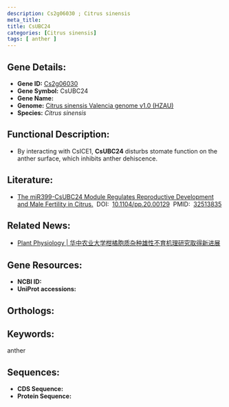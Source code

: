 ```yaml
---
description: Cs2g06030 ; Citrus sinensis
meta_title:
title: CsUBC24
categories: [Citrus sinensis]
tags: [ anther ]
---
```


## Gene Details:
- **Gene ID:**	[Cs2g06030]()
- **Gene Symbol:** CsUBC24
- **Gene Name:** 
- **Genome:** [Citrus sinensis Valencia genome v1.0 (HZAU)]()
- **Species:** *Citrus sinensis*

## Functional Description:
   - By interacting with CsICE1, **CsUBC24** disturbs stomate function on the anther surface, which inhibits anther dehiscence.

## Literature:
   - [The miR399-CsUBC24 Module Regulates Reproductive Development and Male Fertility in Citrus.]( https://academic.oup.com/plphys/article/183/4/1681/6118500?login=true#supplementary-data)&nbsp;&nbsp;DOI:&nbsp;&nbsp;[10.1104/pp.20.00129](https://academic.oup.com/plphys/article/183/4/1681/6118500?login=true#supplementary-data)&nbsp;&nbsp;PMID:&nbsp;&nbsp;[32513835](https://pubmed.ncbi.nlm.nih.gov/32513835/)

## Related News:
   - [Plant Physiology | 华中农业大学柑橘胞质杂种雄性不育机理研究取得新进展](https://mp.weixin.qq.com/s?__biz=Mzg3MDEwNDEyMg==&mid=2247490260&idx=1&sn=95c0334bea35fac022ea26b581703b6b&chksm=ce93b781f9e43e97920f53262bae74c0fc30b01fd5c5c7bc3d19b03bf2e5dadb8c4ca6a517a1&scene=27#wechat_redirect)

## Gene Resources:
- **NCBI ID:** [](https://www.ncbi.nlm.nih.gov/gene/?term=)
- **UniProt accessions:** [](https://www.uniprot.org/uniprotkb//entry)

## Orthologs:


## Keywords:
anther

## Sequences:
- **CDS Sequence:**
- **Protein Sequence:**

